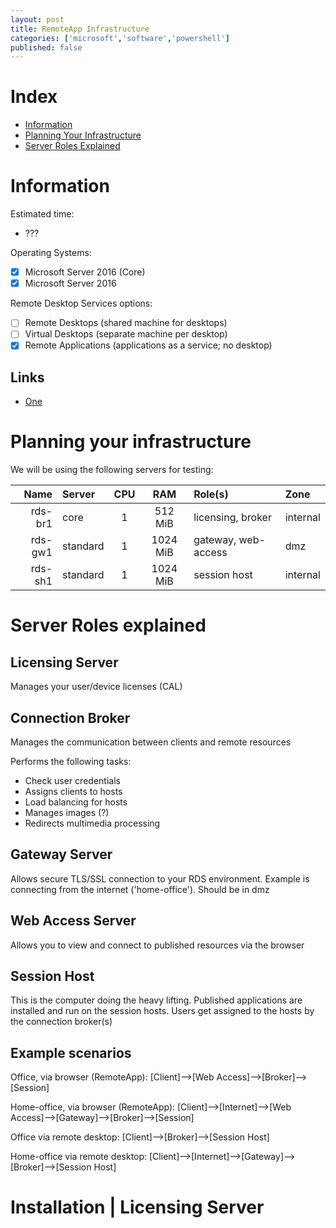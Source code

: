 ```yaml
---
layout: post
title: RemoteApp Infrastructure
categories: ['microsoft','software','powershell']
published: false
---
```

# Index

* [Information]()
* [Planning Your Infrastructure]()
* [Server Roles Explained]()

# Information
Estimated time:
- ???

Operating Systems:
- [x] Microsoft Server 2016 (Core)
- [x] Microsoft Server 2016

Remote Desktop Services options:
- [ ] Remote Desktops (shared machine for desktops)
- [ ] Virtual Desktops (separate machine per desktop)
- [x] Remote Applications (applications as a service; no desktop)

## Links
- [One]()

# Planning your infrastructure
We will be using the following servers for testing:

Name    | Server   | CPU   | RAM      | Role(s)             | Zone
------: | :------- | :---: | :------: | :------------------ | :-------
rds-br1 | core     | 1     | 512 MiB  | licensing, broker   | internal
rds-gw1 | standard | 1     | 1024 MiB | gateway, web-access | dmz
rds-sh1 | standard | 1     | 1024 MiB | session host        | internal

# Server Roles explained

## Licensing Server
Manages your user/device licenses (CAL)

## Connection Broker
Manages the communication between clients and remote resources

Performs the following tasks:
- Check user credentials
- Assigns clients to hosts
- Load balancing for hosts
- Manages images (?)
- Redirects multimedia processing

## Gateway Server
Allows secure TLS/SSL connection to your RDS environment. Example is connecting
from the internet ('home-office'). Should be in dmz

## Web Access Server
Allows you to view and connect to published resources via the browser

## Session Host
This is the computer doing the heavy lifting. Published applications are
installed and run on the session hosts. Users get assigned to the hosts by
the connection broker(s)

## Example scenarios
Office, via browser (RemoteApp):
[Client]-->[Web Access]-->[Broker]-->[Session]

Home-office, via browser (RemoteApp):
[Client]-->[Internet]-->[Web Access]-->[Gateway]-->[Broker]-->[Session]

Office via remote desktop:
[Client]-->[Broker]-->[Session Host]

Home-office via remote desktop:
[Client]-->[Internet]-->[Gateway]-->[Broker]-->[Session Host]

# Installation | Licensing Server  
```

```
